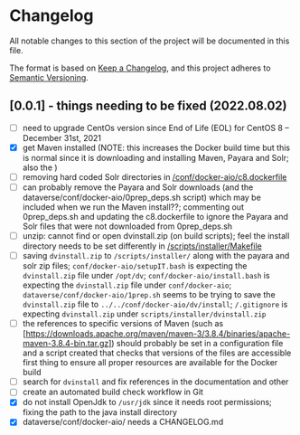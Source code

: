 # Changelog

All notable changes to this section of the project will be documented in this file.

The format is based on [Keep a Changelog](https://keepachangelog.com/en/1.0.0/),
and this project adheres to [Semantic Versioning](https://semver.org/spec/v2.0.0.html).

## [0.0.1] - things needing to be fixed (2022.08.02)

- [ ] need to upgrade CentOs version since End of Life (EOL) for CentOS 8 – December 31st, 2021
- [x] get Maven installed (NOTE: this increases the Docker build time but this is normal since it is downloading and installing Maven, Payara and Solr; also the )
- [ ] removing hard coded Solr directories in [/conf/docker-aio/c8.dockerfile](/conf/docker-aio/c8.dockerfile)
- [ ] can probably remove the Payara and Solr downloads (and the dataverse/conf/docker-aio/0prep_deps.sh script) which may be included when we run the Maven install??; commenting out 0prep_deps.sh and updating the c8.dockerfile to ignore the Payara and Solr files that were not downloaded from 0prep_deps.sh
- [ ] unzip:  cannot find or open dvinstall.zip (on build scripts); feel the install directory needs to be set differently in [/scripts/installer/Makefile](/scripts/installer/Makefile)
- [ ] saving `dvinstall.zip` to `/scripts/installer/` along with the payara and solr zip files; `conf/docker-aio/setupIT.bash` is expecting the `dvinstall.zip` file under `/opt/dv`; `conf/docker-aio/install.bash` is expecting the `dvinstall.zip` file under `conf/docker-aio`;  `dataverse/conf/docker-aio/1prep.sh` seems to be trying to save the `dvinstall.zip` file to `../../conf/docker-aio/dv/install`; `/.gitignore` is expecting `dvinstall.zip` under `scripts/installer/dvinstall.zip`
- [ ] the references to specific versions of Maven (such as [https://downloads.apache.org/maven/maven-3/3.8.4/binaries/apache-maven-3.8.4-bin.tar.gz]) should probably be set in a configuration file and a script created that checks that versions of the files are accessible first thing to ensure all proper resources are available for the Docker build
- [ ] search for `dvinstall` and fix references in the documentation and other
- [ ] create an automated build check workflow in Git
- [x] do not install OpenJdk to `/usr/jdk` since it needs root permissions; fixing the path to the java install directory
- [x] dataverse/conf/docker-aio/ needs a CHANGELOG.md
